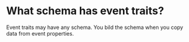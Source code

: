 # What schema has event traits?

Event traits may have any schema. You bild the schema when you copy data from event properties.